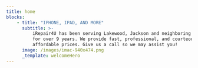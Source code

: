 ```yaml
---
title: home
blocks:
    - title: "IPHONE, IPAD, AND MORE"
      subtitle: >-
          iRepair4U has been serving Lakewood, Jackson and neighboring communities
          for over 9 years. We provide fast, professional, and courteous services at
          affordable prices. Give us a call so we may assist you!
      image: /images/imac-940x474.png
      _template: welcomeHero
---
```

